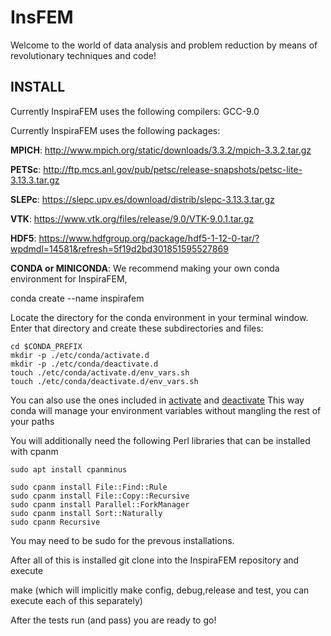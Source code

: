 # InsFEM
Welcome to the world of data analysis and problem reduction by means of revolutionary techniques and code!

## INSTALL
Currently InspiraFEM uses the following compilers:
GCC-9.0

Currently InspiraFEM uses the following packages:

**MPICH**:
http://www.mpich.org/static/downloads/3.3.2/mpich-3.3.2.tar.gz

**PETSc**:
http://ftp.mcs.anl.gov/pub/petsc/release-snapshots/petsc-lite-3.13.3.tar.gz

**SLEPc**:
https://slepc.upv.es/download/distrib/slepc-3.13.3.tar.gz

**VTK**:
https://www.vtk.org/files/release/9.0/VTK-9.0.1.tar.gz

**HDF5**:
https://www.hdfgroup.org/package/hdf5-1-12-0-tar/?wpdmdl=14581&refresh=5f19d2bd301851595527869

**CONDA or MINICONDA**:
We recommend making your own conda environment for InspiraFEM,

conda create --name inspirafem

Locate the directory for the conda environment in your terminal window. 
Enter that directory and create these subdirectories and files: 

    cd $CONDA_PREFIX
    mkdir -p ./etc/conda/activate.d
    mkdir -p ./etc/conda/deactivate.d
    touch ./etc/conda/activate.d/env_vars.sh
    touch ./etc/conda/deactivate.d/env_vars.sh

You can also use the ones included in [activate](https://github.com/InspiraSM/temporal_repo/blob/master/activate.d/env_vars.sh) 
and [deactivate](https://github.com/InspiraSM/temporal_repo/blob/master/deactivate.d/env_vars.sh)
This way conda will manage your environment variables without mangling the rest of your paths

You will additionally need the following Perl libraries that can be installed with cpanm

    sudo apt install cpanminus

    sudo cpanm install File::Find::Rule
    sudo cpanm install File::Copy::Recursive
    sudo cpanm install Parallel::ForkManager
    sudo cpanm install Sort::Naturally
    sudo cpanm Recursive

You may need to be sudo for the prevous installations.


After all of this is installed git clone into the InspiraFEM repository and execute

make (which will implicitly make config, debug,release and test, you can execute each of this separately)

After the tests run (and pass) you are ready to go!
